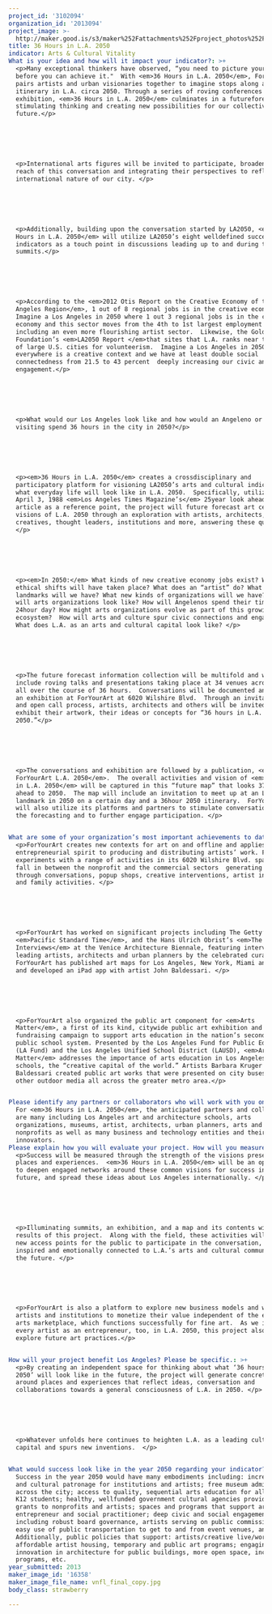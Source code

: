 ```yaml
---
project_id: '3102094'
organization_id: '2013094'
project_image: >-
  http://maker.good.is/s3/maker%252Fattachments%252Fproject_photos%252Fimages%252F16358%252Fdisplay%252Fvnfl_final_copy.jpg=c570x385
title: 36 Hours in L.A. 2050
indicator: Arts & Cultural Vitality
What is your idea and how will it impact your indicator?: >+
  <p>Many exceptional thinkers have observed, “you need to picture your idea
  before you can achieve it."  With <em>36 Hours in L.A. 2050</em>, ForYourArt
  pairs artists and urban visionaries together to imagine stops along a 36hour
  itinerary in L.A. circa 2050. Through a series of roving conferences and an
  exhibition, <em>36 Hours in L.A. 2050</em> culminates in a futureforecast map
  stimulating thinking and creating new possibilities for our collective
  future.</p>






  <p>International arts figures will be invited to participate, broadening the
  reach of this conversation and integrating their perspectives to reflect the
  international nature of our city. </p>






  <p>Additionally, building upon the conversation started by LA2050, <em>36
  Hours in L.A. 2050</em> will utilize LA2050’s eight welldefined success
  indicators as a touch point in discussions leading up to and during the roving
  summits.</p>






  <p>According to the <em>2012 Otis Report on the Creative Economy of the Los
  Angeles Region</em>, 1 out of 8 regional jobs is in the creative economy. 
  Imagine a Los Angeles in 2050 where 1 out 3 regional jobs is in the creative
  economy and this sector moves from the 4th to 1st largest employment cluster
  including an even more flourishing artist sector.  Likewise, the Goldhirsh
  Foundation’s <em>LA2050 Report </em>that sites that L.A. ranks near the bottom
  of large U.S. cities for volunteerism.  Imagine a Los Angeles in 2050 where
  everywhere is a creative context and we have at least double social
  connectedness from 21.5 to 43 percent  deeply increasing our civic and social
  engagement.</p> 






  <p>What would our Los Angeles look like and how would an Angeleno or someone
  visiting spend 36 hours in the city in 2050?</p>






  <p><em>36 Hours in L.A. 2050</em> creates a crossdisciplinary and
  participatory platform for visioning LA2050’s arts and cultural indicator and
  what everyday life will look like in L.A. 2050.  Specifically, utilizing an
  April 3, 1988 <em>Los Angeles Times Magazine’s</em> 25year look ahead to 2013
  article as a reference point, the project will future forecast art centric
  visions of L.A. 2050 through an exploration with artists, architects,
  creatives, thought leaders, institutions and more, answering these questions:
  </p>






  <p><em>In 2050:</em> What kinds of new creative economy jobs exist? What
  ethical shifts will have taken place? What does an “artist” do? What new
  landmarks will we have? What new kinds of organizations will we have? What
  will arts organizations look like? How will Angelenos spend their time in a
  24hour day? How might arts organizations evolve as part of this growing
  ecosystem?  How will arts and culture spur civic connections and engagement?
  What does L.A. as an arts and cultural capital look like? </p>






  <p>The future forecast information collection will be multifold and will
  include roving talks and presentations taking place at 34 venues across L.A. 
  all over the course of 36 hours.  Conversations will be documented and inform
  an exhibition at ForYourArt at 6020 Wilshire Blvd.  Through an invitational
  and open call process, artists, architects and others will be invited to
  exhibit their artwork, their ideas or concepts for “36 hours in L.A.
  2050.”</p>






  <p>The conversations and exhibition are followed by a publication, <em>MAP:
  ForYourArt L.A. 2050</em>.  The overall activities and vision of <em>36 Hours 
  in L.A. 2050</em> will be captured in this “future map” that looks 37 years
  ahead to 2050.  The map will include an invitation to meet up at an L.A.
  landmark in 2050 on a certain day and a 36hour 2050 itinerary.  ForYourArt
  will also utilize its platforms and partners to stimulate conversations around
  the forecasting and to further engage participation. </p>


What are some of your organization’s most important achievements to date?: >+
  <p>ForYourArt creates new contexts for art on and offline and applies an
  entrepreneurial spirit to producing and distributing artists’ work. ForYourArt
  experiments with a range of activities in its 6020 Wilshire Blvd. space that
  fall in between the nonprofit and the commercial sectors  generating patronage
  through conversations, popup shops, creative interventions, artist initiatives
  and family activities. </p>






  <p>ForYourArt has worked on significant projects including The Getty’s
  <em>Pacific Standard Time</em>, and the Hans Ulrich Obrist’s <em>The NOW
  Interviews</em> at the Venice Architecture Biennale, featuring interviews with
  leading artists, architects and urban planners by the celebrated curator.
  ForYourArt has published art maps for Los Angeles, New York, Miami and Chicago
  and developed an iPad app with artist John Baldessari. </p>






  <p>ForYourArt also organized the public art component for <em>Arts
  Matter</em>, a first of its kind, citywide public art exhibition and
  fundraising campaign to support arts education in the nation’s second largest
  public school system. Presented by the Los Angeles Fund for Public Education
  (LA Fund) and the Los Angeles Unified School District (LAUSD), <em>Arts
  Matter</em> addresses the importance of arts education in Los Angeles public
  schools, the “creative capital of the world.” Artists Barbara Kruger and John
  Baldessari created public art works that were presented on city buses and
  other outdoor media all across the greater metro area.</p>


Please identify any partners or collaborators who will work with you on this project.: >-
  For <em>36 Hours in L.A. 2050</em>, the anticipated partners and collaborators
  are many including Los Angeles art and architecture schools, arts
  organizations, museums, artist, architects, urban planners, arts and service
  nonprofits as well as many business and technology entities and their
  innovators.  
Please explain how you will evaluate your project. How will you measure success?: >+
  <p>Success will be measured through the strength of the visions presented for
  places and experiences.  <em>36 Hours in L.A. 2050</em> will be an opportunity
  to deepen engaged networks around these common visions for success in the
  future, and spread these ideas about Los Angeles internationally. </p>






  <p>Illuminating summits, an exhibition, and a map and its contents will be the
  results of this project.  Along with the field, these activities will provide
  new access points for the public to participate in the conversation, be
  inspired and emotionally connected to L.A.’s arts and cultural community of
  the future. </p>






  <p>ForYourArt is also a platform to explore new business models and ways for
  artists and institutions to monetize their value independent of the existing
  arts marketplace, which functions successfully for fine art.  As we imagine
  every artist as an entrepreneur, too, in L.A. 2050, this project also seeks to
  explore future art practices.</p>


How will your project benefit Los Angeles? Please be specific.: >+
  <p>By creating an independent space for thinking about what ‘36 hours in L.A.
  2050’ will look like in the future, the project will generate concrete visions
  around places and experiences that reflect ideas, conversation and
  collaborations towards a general consciousness of L.A. in 2050. </p>






  <p>Whatever unfolds here continues to heighten L.A. as a leading cultural arts
  capital and spurs new inventions.  </p>


What would success look like in the year 2050 regarding your indicator?: >-
  Success in the year 2050 would have many embodiments including: increased art
  and cultural patronage for institutions and artists; free museum admissions
  across the city; access to quality, sequential arts education for all public
  K12 students; healthy, wellfunded government cultural agencies providing
  grants to nonprofits and artists; spaces and programs that support artist as
  entrepreneur and social practitioner; deep civic and social engagement
  including robust board governance, artists serving on public commissions, etc;
  easy use of public transportation to get to and from event venues, and more.
  Additionally, public policies that support: artists/creative live/work spaces,
  affordable artist housing, temporary and public art programs; engaging spaces;
  innovation in architecture for public buildings, more open space, incubator
  programs, etc.
year_submitted: 2013
maker_image_id: '16358'
maker_image_file_name: vnfl_final_copy.jpg
body_class: strawberry

---
```

